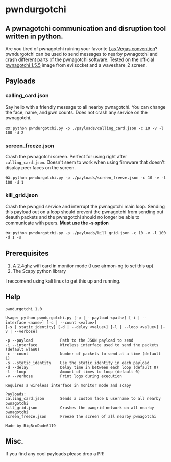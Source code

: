 # pwndurgotchi

## A pwnagotchi communication and disruption tool written in python.

Are you tired of pwnagotchi ruining your favorite [Las Vegas convention](https://defcon.org/)? pwndurgotchi can be used to send messages to nearby pwnagotchi and crash different parts of the pwnagotchi software. Tested on the official [pwnagotchi 1.5.5](https://github.com/evilsocket/pwnagotchi) image from evilsocket and a waveshare_2 screen.

## Payloads

### calling_card.json

Say hello with a friendly message to all nearby pwnagotchi. You can change the face, name, and pwn counts. Does not crash any service on the pwnagotchi.

ex: `python pwndurgotchi.py -p ./payloads/calling_card.json -c 10 -v -l 100 -d 2`

### screen_freeze.json

Crash the pwnagotchi screen. Perfect for using right after `calling_card.json`. Doesn't seem to work when using firmware that doesn't display peer faces on the screen.

ex: `python pwndurgotchi.py -p ./payloads/screen_freeze.json -c 10 -v -l 100 -d 1`

### kill_grid.json

Crash the pwngrid service and interrupt the pwnagotchi main loop. Sending this payload out on a loop should prevent the pwnagotchi from sending out deauth packets and the pwnagotchi should no longer be able to communicate with peers. **Must use the -s option**

ex: `python pwndurgotchi.py -p ./payloads/kill_grid.json -c 10 -v -l 100 -d 1 -s`

## Prerequisites

1. A 2.4ghz wifi card in monitor mode (I use airmon-ng to set this up)
2. The Scapy python library

I reccomend using kali linux to get this up and running.

## Help

```
pwndurgotchi 1.0

Usage: python pwndurgotchi.py [-p | --payload <path>] [-i | --interface <name>] [-c | --count <value>]
[-s | static_identity] [-d | --delay <value>] [-l | --loop <value>] [-v | --verbose]

-p --payload            Path to the JSON payload to send
-i --interface          Wireless interface used to send the packets (default wlan0)
-c --count              Number of packets to send at a time (default 1)
-s --static_identity    Use the static identity in each payload
-d --delay              Delay time in between each loop (default 0)
-l --loop               Amount of times to loop (default 0)
-v --verbose            Print logs during execution

Requires a wireless interface in monitor mode and scapy

Payloads:
calling_card.json       Sends a custom face & username to all nearby pwnagotchi
kill_grid.json          Crashes the pwngrid network on all nearby pwnagotchi
screen_freeze.json      Freeze the screen of all nearby pwnagotchi

Made by BigBroDude6119
```

## Misc.

If you find any cool payloads please drop a PR!
